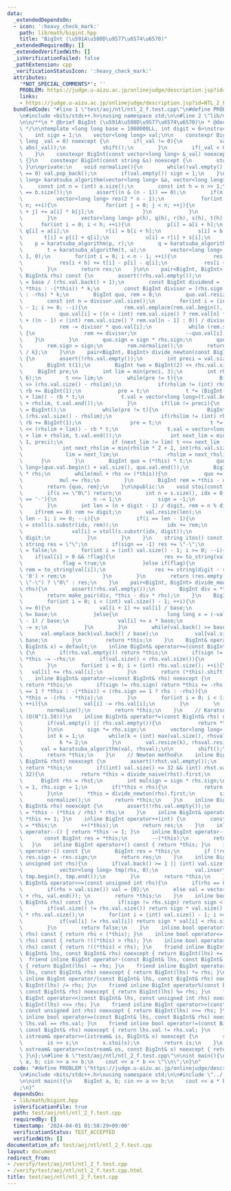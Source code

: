 ```yaml
---
data:
  _extendedDependsOn:
  - icon: ':heavy_check_mark:'
    path: lib/math/bigint.hpp
    title: "BigInt (\u591A\u500D\u9577\u6574\u6570)"
  _extendedRequiredBy: []
  _extendedVerifiedWith: []
  _isVerificationFailed: false
  _pathExtension: cpp
  _verificationStatusIcon: ':heavy_check_mark:'
  attributes:
    '*NOT_SPECIAL_COMMENTS*': ''
    PROBLEM: https://judge.u-aizu.ac.jp/onlinejudge/description.jsp?id=NTL_2_F
    links:
    - https://judge.u-aizu.ac.jp/onlinejudge/description.jsp?id=NTL_2_F
  bundledCode: "#line 1 \"test/aoj/ntl/ntl_2_f.test.cpp\"\n#define PROBLEM \"https://judge.u-aizu.ac.jp/onlinejudge/description.jsp?id=NTL_2_F\"\
    \n#include <bits/stdc++.h>\nusing namespace std;\n\n#line 2 \"lib/math/bigint.hpp\"\
    \n\n/**\n * @brief BigInt (\u591A\u500D\u9577\u6574\u6570)\n * @docs docs/math/bigint.md\n\
    \ */\n\ntemplate <long long base = 1000000LL, int digit = 6>\nstruct BigInt{\n\
    \    int sign = 1;\n    vector<long long> val;\n\n    constexpr BigInt(const long\
    \ long _val = 0) noexcept {\n        if(_val != 0){\n            val.assign(1,\
    \ abs(_val));\n            shift();\n        }\n        if(_val < 0) sign = -1;\n\
    \    }\n    constexpr BigInt(const vector<long long> &_val) noexcept : val(_val)\
    \ {}\n    constexpr BigInt(const string &s) noexcept {\n        stoi(s);\n   \
    \ }\n\nprivate:\n    void normalize(){\n        while(!val.empty() && val.back()\
    \ == 0) val.pop_back();\n        if(val.empty()) sign = 1;\n    }\n    vector<long\
    \ long> karatsuba_algorithm(vector<long long> &a, vector<long long> &b){\n   \
    \     const int n = (int) a.size();\n        const int h = n >> 1;\n        assert(a.size()\
    \ == b.size());\n        assert((n & (n - 1)) == 0);\n        if(n <= 64){\n \
    \           vector<long long> res(2 * n - 1);\n            for(int i = 0; i <\
    \ n; ++i){\n                for(int j = 0; j < n; ++j){\n                    res[i\
    \ + j] += a[i] * b[j];\n                }\n            }\n            return res;\n\
    \        }\n        vector<long long> p(h), q(h), r(h), s(h), t(h), u(h);\n  \
    \      for(int i = 0; i < h; ++i){\n            p[i] = a[i + h];\n           \
    \ q[i] = a[i];\n            r[i] = b[i + h];\n            s[i] = b[i];\n     \
    \       t[i] = p[i] + q[i];\n            u[i] = r[i] + s[i];\n        }\n    \
    \    p = karatsuba_algorithm(p, r);\n        q = karatsuba_algorithm(q, s);\n\
    \        t = karatsuba_algorithm(t, u);\n        vector<long long> res(2 * n -\
    \ 1, 0);\n        for(int i = 0; i < n - 1; ++i){\n            res[i] += q[i];\n\
    \            res[i + h] += t[i] - p[i] - q[i];\n            res[i + n] += p[i];\n\
    \        }\n        return res;\n    }\n\n    pair<BigInt, BigInt> divide_naive(const\
    \ BigInt& rhs) const {\n        assert(!rhs.val.empty());\n        const int k\
    \ = base / (rhs.val.back() + 1);\n        const BigInt dividend = (sign == 1 ?\
    \ *this : -(*this)) * k;\n        const BigInt divisor = (rhs.sign == 1 ? rhs\
    \ : -rhs) * k;\n        BigInt quo, rem = 0;\n        quo.val.resize(dividend.val.size());\n\
    \        const int n = divisor.val.size();\n        for(int i = (int) dividend.val.size()\
    \ - 1; i >= 0; --i){\n            rem.val.emplace(rem.val.begin(), dividend.val[i]);\n\
    \            quo.val[i] = ((n < (int) rem.val.size() ? rem.val[n] * base : 0)\
    \ + ((n - 1) < (int) rem.val.size() ? rem.val[n - 1] : 0)) / divisor.val.back();\n\
    \            rem -= divisor * quo.val[i];\n            while (rem.sign == -1)\
    \ {\n                rem += divisor;\n                --quo.val[i];\n        \
    \    }\n        }\n        quo.sign = sign * rhs.sign;\n        quo.normalize();\n\
    \        rem.sign = sign;\n        rem.normalize();\n        return {quo, rem\
    \ / k};\n    }\n\n    pair<BigInt, BigInt> divide_newton(const BigInt& rhs) const\
    \ {\n        assert(!rhs.val.empty());\n        int preci = val.size() - rhs.val.size();\n\
    \        BigInt t(1);\n        BigInt two = BigInt(2) << rhs.val.size();\n   \
    \     BigInt pre;\n        int lim = min(preci, 3);\n        int rhslim = min(int(rhs.val.size()),\
    \ 6);\n        t <<= lim;\n        while(pre != t){\n            BigInt rb = rhs\
    \ >> (rhs.val.size() - rhslim);\n            if(rhslim != (int) rhs.val.size())\
    \ rb += BigInt(1);\n            pre = t;\n            t *= (BigInt(2) << (rhslim\
    \ + lim)) - rb * t;\n            t.val = vector<long long>(t.val.begin() + lim\
    \ + rhslim, t.val.end());\n        }\n        if(lim != preci){\n            pre\
    \ = BigInt();\n            while(pre != t){\n                BigInt rb = rhs >>\
    \ (rhs.val.size() - rhslim);\n                if(rhslim != (int) rhs.val.size())\
    \ rb += BigInt(1);\n                pre = t;\n                t *= (BigInt(2)\
    \ << (rhslim + lim)) - rb * t;\n                t.val = vector<long long>(t.val.begin()\
    \ + lim + rhslim, t.val.end());\n                int next_lim = min(lim * 2 +\
    \ 1, preci);\n                if (next_lim != lim) t <<= next_lim - lim;\n   \
    \             int next_rhslim = min(rhslim * 2 + 1, int(rhs.val.size()));\n  \
    \              lim = next_lim;\n                rhslim = next_rhslim;\n      \
    \      }\n        }\n        BigInt quo = (*this) * t;\n        quo.val = vector<long\
    \ long>(quo.val.begin() + val.size(), quo.val.end());\n        BigInt mul = quo\
    \ * rhs;\n        while(mul + rhs <= (*this)){\n            quo += BigInt(1);\n\
    \            mul += rhs;\n        }\n        BigInt rem = *this - quo * rhs;\n\
    \        return {quo, rem};\n    }\n\npublic:\n    void stoi(const string &s){\n\
    \        if(s == \"0\") return;\n        int n = s.size(), idx = 0;\n        if(s[0]\
    \ == '-'){\n            n -= 1;\n            sign = -1;\n            idx = 1;\n\
    \        }\n        int len = (n + digit - 1) / digit, rem = n % digit;\n    \
    \    if(rem == 0) rem += digit;\n        val.resize(len);\n        for(int i =\
    \ len - 1; i >= 0; --i){\n            if(i == len - 1){\n                val[i]\
    \ = stoll(s.substr(idx, rem));\n                idx += rem;\n            }else{\n\
    \                val[i] = stoll(s.substr(idx, digit));\n                idx +=\
    \ digit;\n            }\n        }\n    }\n    string itos() const {\n       \
    \ string res = \"\";\n        if(sign == -1) res += \"-\";\n        bool flag\
    \ = false;\n        for(int i = (int) val.size() - 1; i >= 0; --i){\n        \
    \    if(val[i] > 0 && !flag){\n                res += to_string(val[i]);\n   \
    \             flag = true;\n            }else if(flag){\n                string\
    \ rem = to_string(val[i]);\n                res += string(digit - rem.size(),\
    \ '0') + rem;\n            }\n        }\n        return (res.empty() || res ==\
    \ \"-\") ? \"0\" : res;\n    }\n    pair<BigInt, BigInt> divide_mod(const BigInt&\
    \ rhs){\n        assert(!rhs.val.empty());\n        BigInt div = *this / rhs;\n\
    \        return make_pair(div, *this - div * rhs);\n    }\n    BigInt& shift(){\n\
    \        for(int i = 0; i < (int) val.size() - 1; ++i){\n            if(val[i]\
    \ >= 0){\n                val[i + 1] += val[i] / base;\n                val[i]\
    \ %= base;\n            }else{\n                long long x = (-val[i] + base\
    \ - 1) / base;\n                val[i] += x * base;\n                val[i + 1]\
    \ -= x;\n            }\n        }\n        while(val.back() >= base){\n      \
    \      val.emplace_back(val.back() / base);\n            val[val.size() - 2] %=\
    \ base;\n        }\n        return *this;\n    }\n    BigInt& operator=(const\
    \ BigInt& x) = default;\n    inline BigInt& operator+=(const BigInt& rhs) noexcept\
    \ {\n        if(rhs.val.empty()) return *this;\n        if(sign != rhs.sign) return\
    \ *this -= -rhs;\n        if(val.size() < rhs.val.size()){\n            val.resize(rhs.val.size());\n\
    \        }\n        for(int i = 0; i < (int) rhs.val.size(); ++i){\n         \
    \   val[i] += rhs.val[i];\n        }\n        return (*this).shift();\n    }\n\
    \    inline BigInt& operator-=(const BigInt& rhs) noexcept {\n        if(rhs.val.empty())\
    \ return *this;\n        if(sign != rhs.sign) return *this += -rhs;\n        if((sign\
    \ == 1 ? *this : -(*this)) < (rhs.sign == 1 ? rhs : -rhs)){\n            return\
    \ *this = -(rhs - *this);\n        }\n        for(int i = 0; i < (int) rhs.val.size();\
    \ ++i){\n            val[i] -= rhs.val[i];\n        }\n        \n        shift();\n\
    \        normalize();\n        return *this;\n    }\n    // Karatsuba Algorithm\
    \ (O(N^(1.58)))\n    inline BigInt& operator*=(const BigInt& rhs) noexcept {\n\
    \        if(val.empty() || rhs.val.empty()){\n            return *this = BigInt();\n\
    \        }\n\n        sign *= rhs.sign;\n        vector<long long> rhsval = rhs.val;\n\
    \        int k = 1;\n        while(k < (int) max(val.size(), rhsval.size())){\n\
    \            k *= 2;\n        }\n        val.resize(k), rhsval.resize(k);\n  \
    \      val = karatsuba_algorithm(val, rhsval);\n\n        shift();\n        normalize();\n\
    \        return *this;\n    }\n    // Newton method\n    inline BigInt& operator/=(const\
    \ BigInt& rhst) noexcept {\n        assert(!rhst.val.empty());\n        if(val.empty())\
    \ return *this;\n        if((int) val.size() <= 32 && (int) rhst.val.size() <=\
    \ 32){\n            return *this = divide_naive(rhst).first;\n        }\n\n  \
    \      BigInt rhs = rhst;\n        int mulsign = sign * rhs.sign;\n        sign\
    \ = 1, rhs.sign = 1;\n        if(*this < rhs){\n            return *this = BigInt();\n\
    \        }\n\n        *this = divide_newton(rhs).first;\n        sign = mulsign;\n\
    \        normalize();\n        return *this;\n    }\n    inline BigInt& operator%=(const\
    \ BigInt& rhs) noexcept {\n        assert(!rhs.val.empty());\n        return *this\
    \ = *this - (*this / rhs) * rhs;\n    }\n    inline BigInt& operator++() { return\
    \ *this += 1; }\n    inline BigInt operator++(int) {\n        const BigInt res\
    \ = *this;\n        ++(*this);\n        return res;\n    }\n    inline BigInt&\
    \ operator--() { return *this -= 1; }\n    inline BigInt operator--(int) {\n \
    \       const BigInt res = *this;\n        --(*this);\n        return res;\n \
    \   }\n    inline BigInt operator+() const { return *this; }\n    inline BigInt\
    \ operator-() const {\n        BigInt res = *this;\n        if (!res.val.empty())\
    \ res.sign = -res.sign;\n        return res;\n    }\n    inline BigInt& operator<<=(const\
    \ unsigned int rhs){\n        if(val.back() >= 1 || (int) val.size() >= 2){\n\
    \            vector<long long> tmp(rhs, 0);\n            val.insert(val.begin(),\
    \ tmp.begin(), tmp.end());\n        }\n        return *this;\n    }\n    inline\
    \ BigInt& operator>>=(const unsigned int rhs){\n        if(rhs == 0) return *this;\n\
    \        if(rhs > val.size()) val = {0};\n        else val = vector<long long>(val.begin()\
    \ + rhs, val.end()); \n        return *this;\n    }\n    inline bool operator<(const\
    \ BigInt& rhs) const {\n        if(sign != rhs.sign) return sign < rhs.sign;\n\
    \        if(val.size() != rhs.val.size()) return sign * val.size() < rhs.sign\
    \ * rhs.val.size();\n        for(int i = (int) val.size() - 1; i >= 0; --i){\n\
    \            if(val[i] != rhs.val[i]) return sign * val[i] < rhs.sign * rhs.val[i];\n\
    \        }\n        return false;\n    }\n    inline bool operator>(const BigInt&\
    \ rhs) const { return rhs < (*this); }\n    inline bool operator<=(const BigInt&\
    \ rhs) const { return !((*this) > rhs); }\n    inline bool operator>=(const BigInt&\
    \ rhs) const { return !((*this) < rhs); }\n    friend inline BigInt operator+(const\
    \ BigInt& lhs, const BigInt& rhs) noexcept { return BigInt(lhs) += rhs; }\n  \
    \  friend inline BigInt operator-(const BigInt& lhs, const BigInt& rhs) noexcept\
    \ { return BigInt(lhs) -= rhs; }\n    friend inline BigInt operator*(const BigInt&\
    \ lhs, const BigInt& rhs) noexcept { return BigInt(lhs) *= rhs; }\n    friend\
    \ inline BigInt operator/(const BigInt& lhs, const BigInt& rhs) noexcept { return\
    \ BigInt(lhs) /= rhs; }\n    friend inline BigInt operator%(const BigInt& lhs,\
    \ const BigInt& rhs) noexcept { return BigInt(lhs) %= rhs; }\n    friend inline\
    \ BigInt operator<<(const BigInt& lhs, const unsigned int rhs) noexcept { return\
    \ BigInt(lhs) <<= rhs; }\n    friend inline BigInt operator>>(const BigInt& lhs,\
    \ const unsigned int rhs) noexcept { return BigInt(lhs) >>= rhs; }\n    friend\
    \ inline bool operator==(const BigInt& lhs, const BigInt& rhs) noexcept { return\
    \ lhs.val == rhs.val; }\n    friend inline bool operator!=(const BigInt& lhs,\
    \ const BigInt& rhs) noexcept { return lhs.val != rhs.val; }\n    friend inline\
    \ istream& operator>>(istream& is, BigInt& x) noexcept {\n        string s;\n\
    \        is >> s;\n        x.stoi(s);\n        return is;\n    }\n    friend inline\
    \ ostream& operator<<(ostream& os, const BigInt& x) noexcept { return os << x.itos();\
    \ }\n};\n#line 6 \"test/aoj/ntl/ntl_2_f.test.cpp\"\n\nint main(){\n    BigInt\
    \ a, b; cin >> a >> b;\n    cout << a * b << \"\\n\";\n}\n"
  code: "#define PROBLEM \"https://judge.u-aizu.ac.jp/onlinejudge/description.jsp?id=NTL_2_F\"\
    \n#include <bits/stdc++.h>\nusing namespace std;\n\n#include \"../../../lib/math/bigint.hpp\"\
    \n\nint main(){\n    BigInt a, b; cin >> a >> b;\n    cout << a * b << \"\\n\"\
    ;\n}"
  dependsOn:
  - lib/math/bigint.hpp
  isVerificationFile: true
  path: test/aoj/ntl/ntl_2_f.test.cpp
  requiredBy: []
  timestamp: '2024-04-01 01:58:29+09:00'
  verificationStatus: TEST_ACCEPTED
  verifiedWith: []
documentation_of: test/aoj/ntl/ntl_2_f.test.cpp
layout: document
redirect_from:
- /verify/test/aoj/ntl/ntl_2_f.test.cpp
- /verify/test/aoj/ntl/ntl_2_f.test.cpp.html
title: test/aoj/ntl/ntl_2_f.test.cpp
---
```

